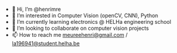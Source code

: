 - 👋 Hi, I’m @henrimre
- 👀 I’m interested in Computer Vision (openCV, CNN), Python
- 🌱 I’m currently learning electronics @ HELHa engineering school 
- 💞️ I’m looking to collaborate on computer vision projects
- 📫 How to reach me meureehenri@gmail.com / la196941@student.helha.be

<!---
henrimre/henrimre is a ✨ special ✨ repository because its `README.md` (this file) appears on your GitHub profile.
You can click the Preview link to take a look at your changes.
--->
